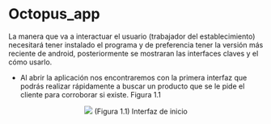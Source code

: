 # Octopus_app

La manera que va a interactuar el usuario (trabajador del establecimiento) necesitará
tener instalado el programa y de preferencia tener la versión más reciente de
android, posteriormente se mostraran las interfaces claves y el cómo usarlo.
- Al abrir la aplicación nos encontraremos con la primera interfaz que podrás
realizar rápidamente a buscar un producto que se le pide el cliente para
corroborar si existe. Figura 1.1

<p align="center">
  <img src="https://raw.githubusercontent.com/fednick0/Octopus_app_Android/master/app/src/main/res/drawable/screenshots/1.PNG" />
  (Figura 1.1) Interfaz de inicio
</p>
